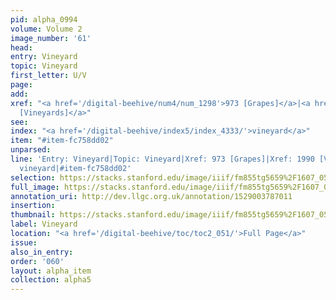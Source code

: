 ```yaml
---
pid: alpha_0994
volume: Volume 2
image_number: '61'
head: 
entry: Vineyard
topic: Vineyard
first_letter: U/V
page: 
add: 
xref: "<a href='/digital-beehive/num4/num_1298'>973 [Grapes]</a>|<a href='/digital-beehive/toc/toc2_364/'>1990
  [Vineyards]</a>"
see: 
index: "<a href='/digital-beehive/index5/index_4333/'>vineyard</a>"
item: "#item-fc758dd02"
unparsed: 
line: 'Entry: Vineyard|Topic: Vineyard|Xref: 973 [Grapes]|Xref: 1990 [Vineyards]|Index:
  vineyard|#item-fc758dd02'
selection: https://stacks.stanford.edu/image/iiif/fm855tg5659%2F1607_0528/340,3871,2969,276/full/0/default.jpg
full_image: https://stacks.stanford.edu/image/iiif/fm855tg5659%2F1607_0528/full/full/0/default.jpg
annotation_uri: http://dev.llgc.org.uk/annotation/1529003787011
insertion: 
thumbnail: https://stacks.stanford.edu/image/iiif/fm855tg5659%2F1607_0528/340,3871,600,180/250,/0/default.jpg
label: Vineyard
location: "<a href='/digital-beehive/toc/toc2_051/'>Full Page</a>"
issue: 
also_in_entry: 
order: '060'
layout: alpha_item
collection: alpha5
---
```

